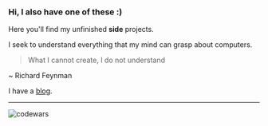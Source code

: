 ### Hi, I also have one of these :)

Here you'll find my unfinished **side** projects.

I seek to understand everything that my mind can grasp about computers.

> What I cannot create, I do not understand

~ Richard Feynman

I have a [blog](http://jnjenga.com/articles).

---
![codewars](https://www.codewars.com/users/JNjenga/badges/large)
